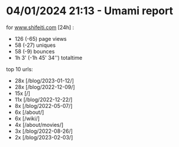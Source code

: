 # 04/01/2024 21:13 - Umami report
for www.shifeiti.com [24h] :

 - 126 (-65) page views
 - 58 (-27) uniques
 - 58 (-9) bounces
 - 1h 3'  (-1h 45' 34'') totaltime


top 10 urls:
 - 28x [/blog/2023-01-12/]
 - 28x [/blog/2022-12-09/]
 - 15x [/]
 - 11x [/blog/2022-12-22/]
 - 8x [/blog/2022-05-07/]
 - 6x [/about/]
 - 6x [/wiki/]
 - 4x [/about/movies/]
 - 3x [/blog/2022-08-26/]
 - 2x [/blog/2023-02-03/]


